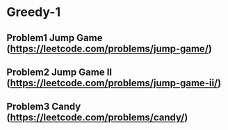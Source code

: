 # Greedy-1

## Problem1 Jump Game (https://leetcode.com/problems/jump-game/)


           
## Problem2 Jump Game II (https://leetcode.com/problems/jump-game-ii/)


## Problem3 Candy (https://leetcode.com/problems/candy/)


